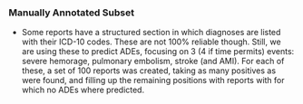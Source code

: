### Manually Annotated Subset

* Some reports have a structured section in which diagnoses are listed with their ICD-10 codes. These are not 100% reliable though. Still, we are using these to predict ADEs, focusing on 3 (4 if time permits) events: severe hemorage, pulmonary embolism, stroke (and AMI). For each of these, a set of 100 reports was created, taking as many positives as were found, and filling up the remaining positions with reports with for which no ADEs where predicted.
